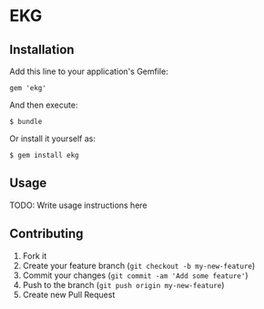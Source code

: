 # EKG

## Installation

Add this line to your application's Gemfile:

    gem 'ekg'

And then execute:

    $ bundle

Or install it yourself as:

    $ gem install ekg

## Usage

TODO: Write usage instructions here

## Contributing

1. Fork it
2. Create your feature branch (`git checkout -b my-new-feature`)
3. Commit your changes (`git commit -am 'Add some feature'`)
4. Push to the branch (`git push origin my-new-feature`)
5. Create new Pull Request
